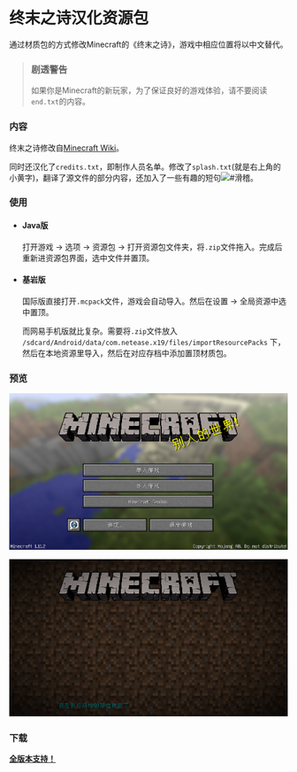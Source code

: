 # 终末之诗汉化资源包

通过材质包的方式修改Minecraft的《终末之诗》，游戏中相应位置将以中文替代。

>### 剧透警告
>
>如果你是Minecraft的新玩家，为了保证良好的游戏体验，请不要阅读`end.txt`的内容。

### 内容

终末之诗修改自[Minecraft Wiki](https://minecraft-zh.gamepedia.com/终末之诗)。

同时还汉化了`credits.txt`，即制作人员名单。修改了`splash.txt`(就是右上角的小黄字)，翻译了源文件的部分内容，还加入了一些有趣的短句![#滑稽](https://tb2.bdstatic.com/tb/editor/images/face/i_f25.png)。

### 使用

* #### Java版

  打开游戏 -> 选项 -> 资源包 -> 打开资源包文件夹，将`.zip`文件拖入。完成后重新进资源包界面，选中文件并置顶。

* #### 基岩版

  国际版直接打开`.mcpack`文件，游戏会自动导入。然后在设置 -> 全局资源中选中置顶。

  而网易手机版就比复杂。需要将`.zip`文件放入 `/sdcard/Android/data/com.netease.x19/files/importResourcePacks` 下，然后在本地资源里导入，然后在对应存档中添加置顶材质包。

### 预览

![小黄字](https://github.com/Lazyb0x/Archives/raw/master/Release/EndPoem-CN/Splashes.png)

![终末之诗](https://github.com/Lazyb0x/Archives/raw/master/Release/EndPoem-CN/Poem.png)

### 下载

**[全版本支持！](https://github.com/Lazyb0x/EndPoem-zh_CN/releases/tag/v0.1)**